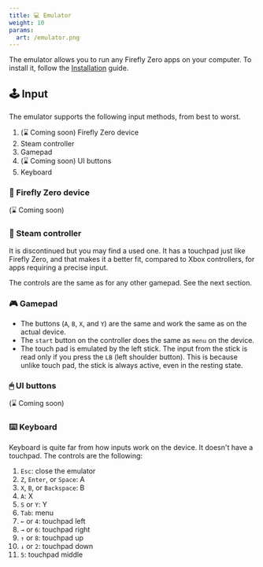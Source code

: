 ```yaml
---
title: 💻 Emulator
weight: 10
params:
  art: /emulator.png
---
```


The emulator allows you to run any Firefly Zero apps on your computer. To install it, follow the [Installation](/user/installation/) guide.

## 🕹 Input

The emulator supports the following input methods, from best to worst.

1. (⌛ Coming soon) Firefly Zero device
1. Steam controller
1. Gamepad
1. (⌛ Coming soon) UI buttons
1. Keyboard

### 📱 Firefly Zero device

(⌛ Coming soon)

### 💨 Steam controller

It is discontinued but you may find a used one. It has a touchpad just like Firefly Zero, and that makes it a better fit, compared to Xbox controllers, for apps requiring a precise input.

The controls are the same as for any other gamepad. See the next section.

### 🎮 Gamepad

* The buttons (`A`, `B`, `X`, and `Y`) are the same and work the same as on the actual device.
* The `start` button on the controller does the same as `menu` on the device.
* The touch pad is emulated by the left stick. The input from the stick is read only if you press the `LB` (left shoulder button). This is because unlike touch pad, the stick is always active, even in the resting state.

### 🖱 UI buttons

(⌛ Coming soon)

### ⌨️ Keyboard

Keyboard is quite far from how inputs work on the device. It doesn't have a touchpad. The controls are the following:

1. `Esc`: close the emulator
1. `Z`, `Enter`, or `Space`: A
1. `X`, `B`, or `Backspace`: B
1. `A`: X
1. `S` or `Y`: Y
1. `Tab`: menu
1. `←` or `4`: touchpad left
1. `→` or `6`: touchpad right
1. `↑` or `8`: touchpad up
1. `↓` or `2`: touchpad down
1. `5`: touchpad middle
